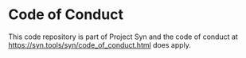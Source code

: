 # Code of Conduct

This code repository is part of Project Syn and the code of conduct at
https://syn.tools/syn/code_of_conduct.html does apply.
